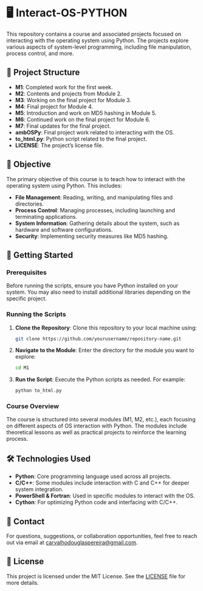 # 🖥️ Interact-OS-PYTHON

This repository contains a course and associated projects focused on interacting with the operating system using Python. The projects explore various aspects of system-level programming, including file manipulation, process control, and more.

## 📂 Project Structure

- **M1**: Completed work for the first week.
- **M2**: Contents and projects from Module 2.
- **M3**: Working on the final project for Module 3.
- **M4**: Final project for Module 4.
- **M5**: Introduction and work on MD5 hashing in Module 5.
- **M6**: Continued work on the final project for Module 6.
- **M7**: Final updates for the final project.
- **ambOSPy**: Final project work related to interacting with the OS.
- **to_html.py**: Python script related to the final project.
- **LICENSE**: The project’s license file.

## 🎯 Objective

The primary objective of this course is to teach how to interact with the operating system using Python. This includes:

- **File Management**: Reading, writing, and manipulating files and directories.
- **Process Control**: Managing processes, including launching and terminating applications.
- **System Information**: Gathering details about the system, such as hardware and software configurations.
- **Security**: Implementing security measures like MD5 hashing.

## 🚀 Getting Started

### Prerequisites

Before running the scripts, ensure you have Python installed on your system. You may also need to install additional libraries depending on the specific project.

### Running the Scripts

1. **Clone the Repository**: Clone this repository to your local machine using:
   ```bash
   git clone https://github.com/yourusername/repository-name.git
   ```
2. **Navigate to the Module**: Enter the directory for the module you want to explore:
   ```bash
   cd M1
   ```
3. **Run the Script**: Execute the Python scripts as needed. For example:
   ```bash
   python to_html.py
   ```

### Course Overview

The course is structured into several modules (M1, M2, etc.), each focusing on different aspects of OS interaction with Python. The modules include theoretical lessons as well as practical projects to reinforce the learning process.

## 🛠 Technologies Used

- **Python**: Core programming language used across all projects.
- **C/C++**: Some modules include interaction with C and C++ for deeper system integration.
- **PowerShell & Fortran**: Used in specific modules to interact with the OS.
- **Cython**: For optimizing Python code and interfacing with C/C++.

## 📧 Contact

For questions, suggestions, or collaboration opportunities, feel free to reach out via email at [carvalhodouglaspereira@gmail.com](mailto:carvalhodouglaspereira@gmail.com).

## 📜 License

This project is licensed under the MIT License. See the [LICENSE](LICENSE) file for more details.
